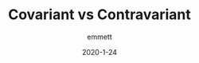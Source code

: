 ---
layout: post
title: "Covariant vs Contravariant"
date: 2020-1-24
categories: [programming, software development, covariant, contravariant]
author: emmett
comments: true
image: assets/images/cats-logo.png
hidden: true
---